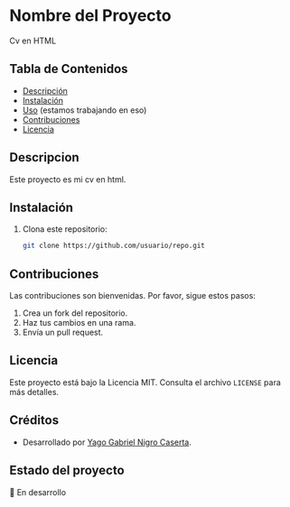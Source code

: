 # Nombre del Proyecto
Cv en HTML

## Tabla de Contenidos
- [Descripción](#descripción)
- [Instalación](#instalación)
- [Uso](#uso) (estamos trabajando en eso)
- [Contribuciones](#contribuciones)
- [Licencia](#licencia)

## Descripcion
Este proyecto es mi cv en html.

## Instalación
1. Clona este repositorio:
   ```bash
   git clone https://github.com/usuario/repo.git

## Contribuciones
Las contribuciones son bienvenidas. Por favor, sigue estos pasos:
1. Crea un fork del repositorio.
2. Haz tus cambios en una rama.
3. Envía un pull request.

## Licencia
Este proyecto está bajo la Licencia MIT. Consulta el archivo `LICENSE` para más detalles.

## Créditos
- Desarrollado por [Yago Gabriel Nigro Caserta](https://github.com/tu-usuario).

## Estado del proyecto
🚧 En desarrollo

